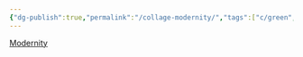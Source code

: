 ```yaml
---
{"dg-publish":true,"permalink":"/collage-modernity/","tags":["c/green","c/smoke","c/suit","c/building","c/sky","c/cloud"],"created":"2024-01-01T16:21:47.402-05:00","updated":"2024-01-01T17:19:06.437-05:00"}
---
```



[Modernity](https://www.instagram.com/p/By84GO5hiOn/)